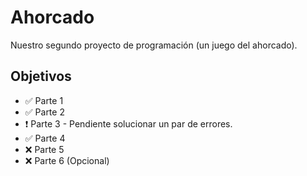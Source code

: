 # Ahorcado
Nuestro segundo proyecto de programación (un juego del ahorcado).

## Objetivos
<ul>
<li>✅ Parte 1</li>
<li>✅ Parte 2</li>
<li>❗ Parte 3 - Pendiente solucionar un par de errores.</li>
<li>✅ Parte 4</li>
<li>❌ Parte 5</li>
<li>❌ Parte 6 (Opcional)</li>
</ul>
